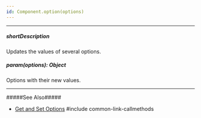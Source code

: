 ```yaml
---
id: Component.option(options)
---
```

---
##### shortDescription
Updates the values of several options.

##### param(options): Object
Options with their new values.

---
#####See Also#####
- [Get and Set Options](/Documentation/Guide/Getting_Started/Widget_Basics_-_jQuery/Get_and_Set_Options/)
#include common-link-callmethods